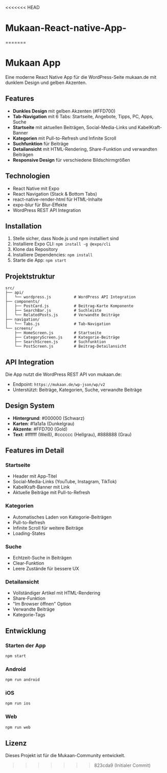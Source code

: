 <<<<<<< HEAD
# Mukaan-React-native-App-
=======
# Mukaan App

Eine moderne React Native App für die WordPress-Seite mukaan.de mit dunklem Design und gelben Akzenten.

## Features

- **Dunkles Design** mit gelben Akzenten (#FFD700)
- **Tab-Navigation** mit 6 Tabs: Startseite, Angebote, Tipps, PC, Apps, Suche
- **Startseite** mit aktuellen Beiträgen, Social-Media-Links und KabelKraft-Banner
- **Kategorien** mit Pull-to-Refresh und Infinite Scroll
- **Suchfunktion** für Beiträge
- **Detailansicht** mit HTML-Rendering, Share-Funktion und verwandten Beiträgen
- **Responsive Design** für verschiedene Bildschirmgrößen

## Technologien

- React Native mit Expo
- React Navigation (Stack & Bottom Tabs)
- react-native-render-html für HTML-Inhalte
- expo-blur für Blur-Effekte
- WordPress REST API Integration

## Installation

1. Stelle sicher, dass Node.js und npm installiert sind
2. Installiere Expo CLI: `npm install -g @expo/cli`
3. Klone das Repository
4. Installiere Dependencies: `npm install`
5. Starte die App: `npm start`

## Projektstruktur

```
src/
├── api/
│   └── wordpress.js          # WordPress API Integration
├── components/
│   ├── PostCard.js           # Beitrag-Karte Komponente
│   ├── SearchBar.js          # Suchleiste
│   └── RelatedPosts.js       # Verwandte Beiträge
├── navigation/
│   └── Tabs.js               # Tab-Navigation
└── screens/
    ├── HomeScreen.js         # Startseite
    ├── CategoryScreen.js     # Kategorie-Beiträge
    ├── SearchScreen.js       # Suchfunktion
    └── PostScreen.js         # Beitrag-Detailansicht
```

## API Integration

Die App nutzt die WordPress REST API von mukaan.de:
- Endpoint: `https://mukaan.de/wp-json/wp/v2`
- Unterstützt: Beiträge, Kategorien, Suche, verwandte Beiträge

## Design System

- **Hintergrund**: #000000 (Schwarz)
- **Karten**: #1a1a1a (Dunkelgrau)
- **Akzente**: #FFD700 (Gold)
- **Text**: #ffffff (Weiß), #cccccc (Hellgrau), #888888 (Grau)

## Features im Detail

### Startseite
- Header mit App-Titel
- Social-Media-Links (YouTube, Instagram, TikTok)
- KabelKraft-Banner mit Link
- Aktuelle Beiträge mit Pull-to-Refresh

### Kategorien
- Automatisches Laden von Kategorie-Beiträgen
- Pull-to-Refresh
- Infinite Scroll für weitere Beiträge
- Loading-States

### Suche
- Echtzeit-Suche in Beiträgen
- Clear-Funktion
- Leere Zustände für bessere UX

### Detailansicht
- Vollständiger Artikel mit HTML-Rendering
- Share-Funktion
- "Im Browser öffnen" Option
- Verwandte Beiträge
- Kategorie-Tags

## Entwicklung

### Starten der App
```bash
npm start
```

### Android
```bash
npm run android
```

### iOS
```bash
npm run ios
```

### Web
```bash
npm run web
```

## Lizenz

Dieses Projekt ist für die Mukaan-Community entwickelt. 
>>>>>>> 823cda9 (Initialer Commit)
